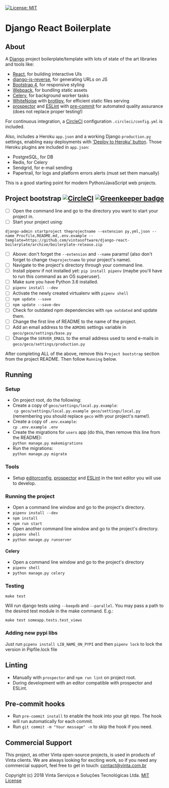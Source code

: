 [![License: MIT](https://img.shields.io/github/license/vintasoftware/django-react-boilerplate.svg)](LICENSE.txt)

# Django React Boilerplate

## About
A [Django](https://www.djangoproject.com/) project boilerplate/template with lots of state of the art libraries and tools like:
- [React](https://facebook.github.io/react/), for building interactive UIs
- [django-js-reverse](https://github.com/ierror/django-js-reverse), for generating URLs on JS
- [Bootstrap 4](https://v4-alpha.getbootstrap.com/), for responsive styling
- [Webpack](https://webpack.js.org/), for bundling static assets
- [Celery](http://www.celeryproject.org/), for background worker tasks
- [WhiteNoise](http://whitenoise.evans.io/en/stable/) with [brotlipy](https://github.com/python-hyper/brotlipy), for efficient static files serving
- [prospector](https://prospector.landscape.io/en/master/) and [ESLint](https://eslint.org/) with [pre-commit](http://pre-commit.com/) for automated quality assurance (does not replace proper testing!)

For continuous integration, a [CircleCI](https://circleci.com/) configuration `.circleci/config.yml` is included.

Also, includes a Heroku `app.json` and a working Django `production.py` settings, enabling easy deployments with ['Deploy to Heroku' button](https://devcenter.heroku.com/articles/heroku-button). Those Heroku plugins are included in `app.json`:
- PostgreSQL, for DB
- Redis, for Celery
- Sendgrid, for e-mail sending
- Papertrail, for logs and platform errors alerts (must set them manually)

This is a good starting point for modern Python/JavaScript web projects.

## Project bootstrap [![CircleCI](https://circleci.com/gh/vintasoftware/django-react-boilerplate.svg?style=svg)](https://circleci.com/gh/vintasoftware/django-react-boilerplate) [![Greenkeeper badge](https://badges.greenkeeper.io/vintasoftware/django-react-boilerplate.svg)](https://greenkeeper.io/)
- [ ] Open the command line and go to the directory you want to start your project in.
- [ ] Start your project using:
```
django-admin startproject theprojectname --extension py,yml,json --name Procfile,README.md,.env.example --template=https://github.com/vintasoftware/django-react-boilerplate/archive/boilerplate-release.zip
```
- [ ] Above: don't forget the `--extension` and `--name` params! (also don't forget to change `theprojectname` to your project's name).
- [ ] Navigate to the project's directory through your command line.
- [ ] Install pipenv if not installed yet: `pip install pipenv` (maybe you'll have to run this command as an OS superuser).
- [ ] Make sure you have Python 3.6 installed.
- [ ] `pipenv install --dev`
- [ ] Activate the newly created virtualenv with `pipenv shell`
- [ ] `npm update --save`
- [ ] `npm update --save-dev`
- [ ] Check for outdated npm dependencies with `npm outdated` and update them.
- [ ] Change the first line of README to the name of the project.
- [ ] Add an email address to the `ADMINS` settings variable in `geco/geco/settings/base.py`
- [ ] Change the `SERVER_EMAIL` to the email address used to send e-mails in `geco/geco/settings/production.py`

After completing ALL of the above, remove this `Project bootstrap` section from the project README. Then follow `Running` below.

## Running
### Setup
- On project root, do the following:
- Create a copy of ``geco/settings/local.py.example``:  
  `cp geco/settings/local.py.example geco/settings/local.py` (remembering you should replace `geco` with your project's name!).
- Create a copy of ``.env.example``:  
  `cp .env.example .env`
- Create the migrations for `users` app (do this, then remove this line from the README):  
  `python manage.py makemigrations`
- Run the migrations:  
  `python manage.py migrate`

### Tools
- Setup [editorconfig](http://editorconfig.org/), [prospector](https://prospector.landscape.io/en/master/) and [ESLint](http://eslint.org/) in the text editor you will use to develop.

### Running the project
- Open a command line window and go to the project's directory.
- `pipenv install --dev`
- `npm install`
- `npm run start`
- Open another command line window and go to the project's directory.
- `pipenv shell`
- `python manage.py runserver`

#### Celery
- Open a command line window and go to the project's directory
- `pipenv shell`
- `python manage.py celery`

### Testing
`make test`

Will run django tests using `--keepdb` and `--parallel`. You may pass a path to the desired test module in the make command. E.g.:

`make test someapp.tests.test_views`

### Adding new pypi libs
Just run `pipenv install LIB_NAME_ON_PYPI` and then `pipenv lock` to lock the version in Pipfile.lock file

## Linting
- Manually with `prospector` and `npm run lint` on project root.
- During development with an editor compatible with prospector and ESLint.

## Pre-commit hooks
- Run `pre-commit install` to enable the hook into your git repo. The hook will run automatically for each commit.
- Run `git commit -m "Your message" -n` to skip the hook if you need.

## Commercial Support
This project, as other Vinta open-source projects, is used in products of Vinta clients. We are always looking for exciting work, so if you need any commercial support, feel free to get in touch: contact@vinta.com.br

Copyright (c) 2018 Vinta Serviços e Soluções Tecnológicas Ltda.
[MIT License](LICENSE.txt)
